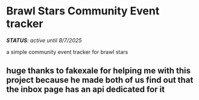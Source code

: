 # Brawl Stars Community Event tracker

***STATUS**: active until 8/7/2025*

a simple community event tracker for brawl stars

## huge thanks to fakexale for helping me with this project because he made both of us find out that the inbox page has an api dedicated for it
